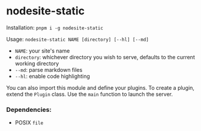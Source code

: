 # nodesite-static

Installation: `pnpm i -g nodesite-static`

Usage: `nodesite-static NAME [directory] [--hl] [--md]`

-   `NAME`: your site's name
-   `directory`: whichever directory you wish to serve, defaults to the current working directory
-   `--md`: parse markdown files
-   `--hl`: enable code highlighting

You can also import this module and define your plugins.
To create a plugin, extend the `Plugin` class.
Use the `main` function to launch the server.

### Dependencies:

-   POSIX `file`
